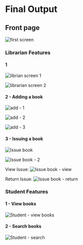 # Final Output

## Front page
![first screen](https://user-images.githubusercontent.com/80781718/131964274-fe803b67-2b24-495f-8ead-a4ece1571ce1.jpg)

### Librarian Features
#### 1 
![librian screen 1](https://user-images.githubusercontent.com/80781718/131964478-de68595a-4142-48a0-9e4f-fae5cff3ea32.jpg)

![librarian screen 2](https://user-images.githubusercontent.com/80781718/131964483-d398d11a-2aae-4ecd-80da-c9f003a6da8a.jpg)

#### 2 - Adding a book
![add - 1](https://user-images.githubusercontent.com/80781718/131964553-b958e5fb-3b4e-40be-9e92-2a091053e247.jpg)

![add - 2](https://user-images.githubusercontent.com/80781718/131964563-3643b755-e871-415a-a75f-3182864a343d.jpg)

![add - 3](https://user-images.githubusercontent.com/80781718/131964570-428e12fa-595d-4526-b74d-f74b6b97e406.jpg)

#### 3 - Issuing a book
![Issue book](https://user-images.githubusercontent.com/80781718/131964589-12128ca4-d628-4cd4-bb0a-c59b6f22b7c5.jpg)

![Issue book - 2](https://user-images.githubusercontent.com/80781718/131964745-99163de8-e1c8-4dc7-8b59-7ed4cc3627c1.jpg)

View Issue: ![Issue book - view](https://user-images.githubusercontent.com/80781718/131964797-b230aac8-b6f0-424a-a1ff-57dad4810a1f.jpg)

Return Issue: ![Issue book - return](https://user-images.githubusercontent.com/80781718/131964826-177a94ea-9c5a-40e6-a1d3-9ffde666bcc2.jpg)

### Student Features
#### 1 - View books
![Student - view books](https://user-images.githubusercontent.com/80781718/131964907-ef4115d3-5bfb-42ca-a9bd-dabdbb39ba4c.jpg)

#### 2 - Search books
![Student - search](https://user-images.githubusercontent.com/80781718/131964937-94191a28-f5d4-4be5-bd1a-f5082af71c1f.jpg)
